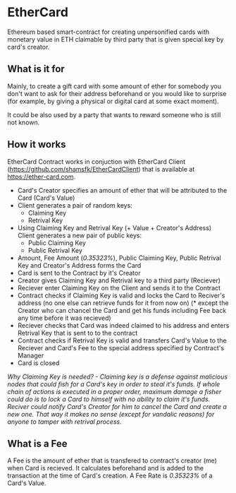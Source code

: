 # EtherCard
Ethereum based smart-contract for creating unpersonified cards with monetary value in ETH claimable by third party that is given special key by card's creator.

## What is it for
Mainly, to create a gift card with some amount of ether for somebody you don't want to ask for their address beforehand or you would like to surprise (for example, by giving a physical or digital card at some exact moment).

It could be also used by a party that wants to reward someone who is still not known.

## How it works
EtherCard Contract works in conjuction with EtherCard Client (https://github.com/shamsfk/EtherCardClient) that is available at https://ether-card.com.

* Card's Creator specifies an amount of ether that will be attributed to the Card (Card's Value)
* Client generates a pair of random keys:
    * Claiming Key
    * Retrival Key
* Using Claiming Key and Retrival Key (+ Value + Creator's Address) Client generates a new pair of public keys:
    * Public Claiming Key
    * Public Retrival Key
* Amount, Fee Amount (_0.35323%_), Public Claiming Key, Public Retrival Key and Creator's Address forms the Card
* Card is sent to the Contract by it's Creator
* Creator gives Claiming Key and Retrival key to a third party (Reciever)
* Reciever enter Claiming Key on the Client and sends it to the Contract
* Contract checks if Claiming Key is valid and locks the Card to Reciver's address (no one else can retrieve funds for it from now on) (* except the Creator who can chancel the Card and get his funds including Fee back any time before it was recieved)
* Reciever checks that Card was indeed claimed to his address and enters Retrival Key that is sent to to the contract
* Contract checks if Retrival Key is valid and transfers Card's Value to the Reciever and Card's Fee to the special address specified by Contract's Manager
* Card is closed

_Why Claiming Key is needed? - Claiming key is a defense against malicious nodes that could fish for a Card's key in order to steal it's funds. If whole chain of actions is executed in a proper order, maximum damage a fisher could do is to lock a Card to himself with no ability to claim it's funds. Reciver could notify Card's Creator for him to cancel the Card and create a new one. That way it makes no sense (except for vandalic reasons) for anyone to tamper with retrival process._

## What is a Fee
A Fee is the amount of ether that is transfered to contract's creator (me) when Card is recieved. It calculates beforehand and is added to the transaction at the time of Card's creation. A Fee Rate is _0.35323%_ of a Card's Value.
